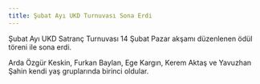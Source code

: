```yaml
---
title: Şubat Ayı UKD Turnuvası Sona Erdi
---
```


Şubat Ayı UKD Satranç Turnuvası 14 Şubat Pazar akşamı düzenlenen ödül töreni ile sona erdi.

Arda Özgür Keskin, Furkan Baylan, Ege Kargın, Kerem Aktaş ve Yavuzhan Şahin kendi yaş gruplarında birinci oldular.
